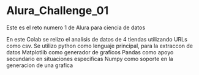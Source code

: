# Alura_Challenge_01
Este es el reto numero 1 de Alura para ciencia de datos

En este Colab se relizo el analisis de datos de 4 tiendas utilizando URLs como csv.
Se utilizo python como lenguaje principal, para la extraccon de datos
Matplotlib como generador de graficos 
Pandas como apoyo secundario en situaciones especificas
Numpy como soporte en la generacion de una grafica
